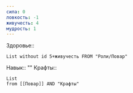 ```yaml
---
сила: 0
ловкость: -1
живучесть: 4
мудрость: 1
---
```

 Здоровье::
```dataview
List without id 5+живучесть FROM "Роли/Повар"
```
Навык:: ""
Крафты:: 
```dataview
List
from [[Повар]] AND "Крафты"
```
